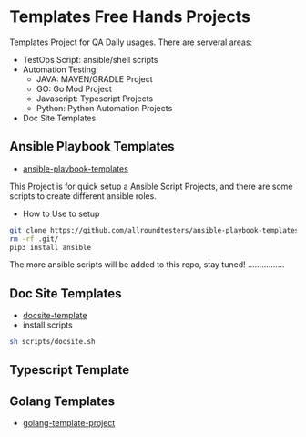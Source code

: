 # Templates Free Hands Projects

Templates Project for QA Daily usages. There are serveral areas:
- TestOps Script: ansible/shell scripts
- Automation Testing: 
  - JAVA: MAVEN/GRADLE Project
  - GO: Go Mod Project
  - Javascript: Typescript Projects
  - Python: Python Automation Projects
- Doc Site Templates

## Ansible Playbook Templates

- [ansible-playbook-templates](https://github.com/qdriven/ansible-playbook-templates.git)

This Project is for quick setup a Ansible Script Projects, and there are some scripts to create different ansible roles.

- How to Use to setup

```sh
git clone https://github.com/allroundtesters/ansible-playbook-templates.git
rm -rf .git/
pip3 install ansible
```

The more ansible scripts will be added to this repo, stay tuned! ................

## Doc Site Templates

- [docsite-template](https://github.com/qdriven/qmeta-md-docsites.git)
- install scripts
```sh
sh scripts/docsite.sh
```

## Typescript Template


## Golang Templates

- [golang-template-project](https://github.com/qdriven/go-templates.git)